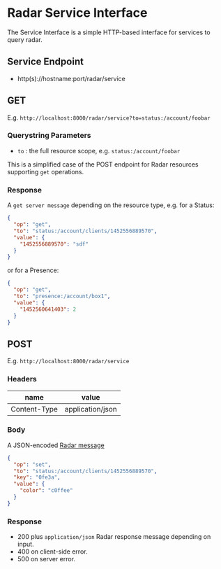 # Radar Service Interface

The Service Interface is a simple HTTP-based interface for services to query radar.

## Service Endpoint

- http(s)://hostname:port/radar/service

## GET

E.g. `http://localhost:8000/radar/service?to=status:/account/foobar`

### Querystring Parameters
- `to` : the full resource scope, e.g. `status:/account/foobar`

This is a simplified case of the POST endpoint for Radar resources supporting `get` operations.

### Response
A `get server message` depending on the resource type, e.g. for a Status:

```json
{
  "op": "get",
  "to": "status:/account/clients/1452556889570",
  "value": {
    "1452556889570": "sdf"
  }
}
```

or for a Presence:

```json
{
  "op": "get",
  "to": "presence:/account/box1",
  "value": {
    "1452560641403": 2
  }
}
```

## POST

E.g. `http://localhost:8000/radar/service`

### Headers

| name | value  |
| -----|------- |
| Content-Type | application/json |

### Body
A JSON-encoded [Radar message](https://github.com/zendesk/radar/blob/master/doc/RadarMessageSpecificationV2.md)

```json
{
  "op": "set",
  "to": "status:/account/clients/1452556889570",
  "key": "0fe3a",
  "value": {
    "color": "c0ffee"
  }
}
```

### Response
- 200 plus `application/json` Radar response message depending on input.
- 400 on client-side error.
- 500 on server error.
